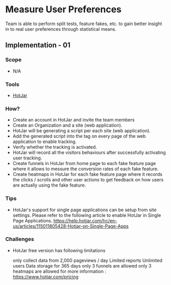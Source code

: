 #
# Measure User Preferences

Team is able to perform split tests, feature fakes, etc. to gain better insight in to real user preferences through statistical means. 

## Implementation - 01

### Scope 
- N/A

### Tools
- [HotJar](https://www.hotjar.com)

### How?
- Create an account in HotJar and invite the team members
- Create an Organization and a site (web application). 
- HotJar will be generating a script per each site  (web application).
- Add the generated script into the <head> tag on every page of the web application to enable tracking.
- Verify whether the tracking is activated.
- HotJar will record all the visitors behaviours after successfully activating user tracking.
- Create funnels in HotJar from home page to each fake feature page where it allows to messure the conversion rates of each fake feature.
- Create heatmaps in HotJar for each fake feature page where it records the clicks / scrolls and other user actions to get feedback on how users are actually using the fake feature.
  
### Tips
- HotJar's support for single page applications can be setup from site settings.
Please refer to the following article to enable HotJar in Single Page Applications.
https://help.hotjar.com/hc/en-us/articles/115011805428-Hotjar-on-Single-Page-Apps

### Challenges
- HotJar free version has following limitations
    
    only collect data from 2,000 pageviews / day
    Limited reports
    Unlimited users
    Data storage for 365 days
    only 3 funnels are allowed
    only 3 heatmaps are allowed
for more information : https://www.hotjar.com/pricing